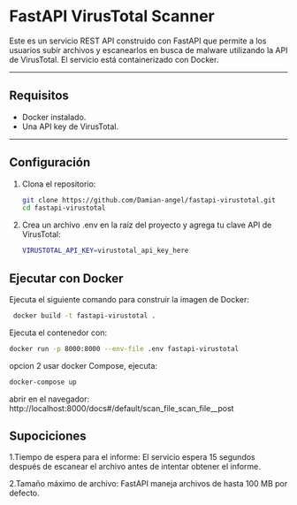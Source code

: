 # FastAPI VirusTotal Scanner

Este es un servicio REST API construido con FastAPI que permite a los usuarios subir archivos y escanearlos en busca de malware utilizando la API de VirusTotal. El servicio está containerizado con Docker.

---

## Requisitos

- Docker instalado.
- Una API key de VirusTotal.

---

## Configuración

1. Clona el repositorio:
   ```bash
   git clone https://github.com/Damian-angel/fastapi-virustotal.git
   cd fastapi-virustotal
    ```

2. Crea un archivo .env en la raíz del proyecto y agrega tu clave API de VirusTotal:
    ```bash
    VIRUSTOTAL_API_KEY=virustotal_api_key_here
    ```
## Ejecutar con Docker

Ejecuta el siguiente comando para construir la imagen de Docker:
```bash
 docker build -t fastapi-virustotal .
```

Ejecuta el contenedor con:
```bash
docker run -p 8000:8000 --env-file .env fastapi-virustotal
```
opcion 2 usar docker Compose, ejecuta:
```bash
docker-compose up
```

abrir en el navegador: 
http://localhost:8000/docs#/default/scan_file_scan_file__post

## Supociciones 

1.Tiempo de espera para el informe:
El servicio espera 15 segundos después de escanear el archivo antes de intentar obtener el informe. 

2.Tamaño máximo de archivo:
FastAPI maneja archivos de hasta 100 MB por defecto.
